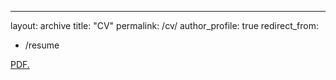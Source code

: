---
layout: archive
title: "CV"
permalink: /cv/
author_profile: true
redirect_from:
  - /resume

<a href="https://TBlainUoB.github.io/CV-1.pdf" target="_blank">PDF.</a>
